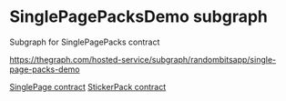 # SinglePagePacksDemo subgraph

Subgraph for SinglePagePacks contract

https://thegraph.com/hosted-service/subgraph/randombitsapp/single-page-packs-demo

[SinglePage contract](https://polygonscan.com/address/0x03B14437579752b670CD2c9D6358a3c12a8FFd7e)
[StickerPack contract](https://polygonscan.com/address/0xd31Acfbb42D9Ce3AC4A64f14dDAd1E2615a261ce)
